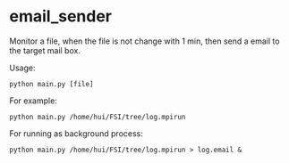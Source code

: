 # email_sender
Monitor a file, when the file is not change with 1 min, then send a email to the target mail box.

Usage:
```buildoutcfg
python main.py [file]
```
For example:
```buildoutcfg
python main.py /home/hui/FSI/tree/log.mpirun
```
For running as background process:
```buildoutcfg
python main.py /home/hui/FSI/tree/log.mpirun > log.email &
```
